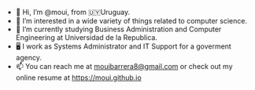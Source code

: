 - 👋 Hi, I’m @moui, from 🇺🇾Uruguay.
- 👀 I’m interested in a wide variety of things related to computer science.
- 🌱 I’m currently studying Business Administration and Computer Engineering at Universidad de la Republica.
- 🖥️ I work as Systems Administrator and IT Support for a goverment agency.
- 📫 You can reach me at mouibarrera8@gmail.com or check out my online resume at https://moui.github.io

<!---
moui/moui is a ✨ special ✨ repository because its `README.md` (this file) appears on your GitHub profile.
You can click the Preview link to take a look at your changes.
--->
